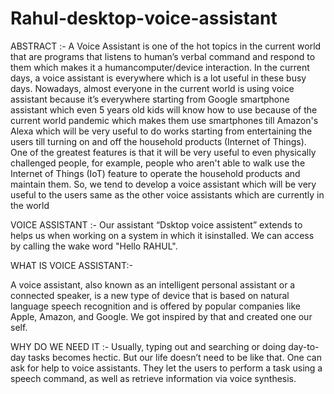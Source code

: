 # Rahul-desktop-voice-assistant
ABSTRACT :-
A Voice Assistant is one of the hot topics in the current world that are programs
that listens to human’s verbal command and respond to them which makes it a humancomputer/device interaction. In the current days, a voice assistant is everywhere which
is a lot useful in these busy days. Nowadays, almost everyone in the current world is
using voice assistant because it’s everywhere starting from Google smartphone
assistant which even 5 years old kids will know how to use because of the current world
pandemic which makes them use smartphones till Amazon's Alexa which will be very
useful to do works starting from entertaining the users till turning on and off the
household products (Internet of Things). One of the greatest features is that it will be
very useful to even physically challenged people, for example, people who aren't able to
walk use the Internet of Things (IoT) feature to operate the household products and
maintain them. So, we tend to develop a voice assistant which will be very useful to the
users same as the other voice assistants which are currently in the world

VOICE ASSISTANT :-
Our assistant “Dsktop voice assistent” extends to helps us when working on a
system in which it isinstalled. We can access by calling the wake word "Hello
RAHUL".

WHAT IS VOICE ASSISTANT:-

A voice assistant, also known as an intelligent personal assistant or a connected speaker,
is a new type of device that is based on natural language speech recognition and is
offered by popular companies like Apple, Amazon, and Google. We got inspired by that
and created one our self.

WHY DO WE NEED IT :-
Usually, typing out and searching or doing day-to-day tasks becomes hectic. But our life
doesn’t need to be like that. One can ask for help to voice assistants. They let the users to
perform a task using a speech command, as well as retrieve information via voice
synthesis.
